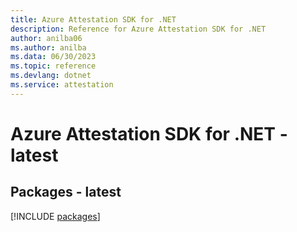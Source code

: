 ```yaml
---
title: Azure Attestation SDK for .NET
description: Reference for Azure Attestation SDK for .NET
author: anilba06
ms.author: anilba
ms.data: 06/30/2023
ms.topic: reference
ms.devlang: dotnet
ms.service: attestation
---
```

# Azure Attestation SDK for .NET - latest
## Packages - latest
[!INCLUDE [packages](attestation-index.md)]
